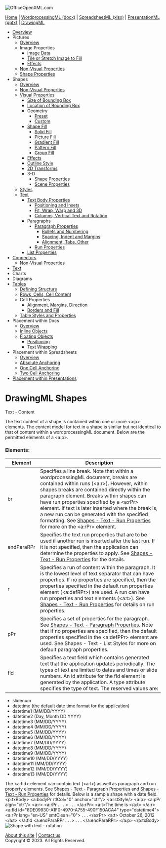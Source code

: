 ![OfficeOpenXML.com](drwImages/drawingMLbanner.png)

[Home](index.md) | [WordprocessingML (docx)](anatomyofOOXML.md) | [SpreadsheetML (xlsx)](anatomyofOOXML-xlsx.md) | [PresentationML (pptx)](anatomyofOOXML-pptx.md) | [DrawingML](drwOverview.md)

- [Overview](drwOverview.md)
- Pictures
  - [Overview](drwPic.md)
  - Image Properties
    - [Image Data](drwPic-ImageData.md)
    - [Tile or Stretch Image to Fill](drwPic-tile.md)
    - [Effects](drwPic-effects.md)
  - [Non-Visual Properties](drwPic-nvPicPr.md)
  - [Shape Properties](drwSp-SpPr.md)
- Shapes
  - [Overview](drwShape.md)
  - [Non-Visual Properties](drwSp-nvSpPr.md)
  - [Visual Properties](drwSp-SpPr.md)
    - [Size of Bounding Box](drwSp-size.md)
    - [Location of Bounding Box](drwSp-location.md)
    - Geometry
      - [Preset](drwSp-prstGeom.md)
      - [Custom](drwSp-custGeom.md)
    - [Shape Fill](drwSp-shapeFill.md)
      - [Solid Fill](drwSp-SolidFill.md)
      - [Picture Fill](drwSp-PictFill.md)
      - [Gradient Fill](drwSp-GradFill.md)
      - [Pattern Fill](drwSp-PattFill.md)
      - [Group Fill](drwSp-grpFill.md)
    - [Effects](drwSp-effects.md)
    - [Outline Style](drwSp-outline.md)
    - [2D Transforms](drwSp-rotate.md)
    - 3-D
      - [Shape Properties](drwSp-3dProps.md)
      - [Scene Properties](drwSp-3dScene.md)
  - [Styles](drwSp-styles.md)
  - [Text](drwSp-text.md)
    - [Text Body Properties](drwSp-text-bodyPr.md)
      - [Positioning and Insets](drwSp-text-bodyPr-inset.md)
      - [Fit, Wrap, Warp and 3D](drwSp-text-bodyPr-fit.md)
      - [Columns, Vertical Text and Rotation](drwSp-text-bodyPr-columns.md)
    - [Paragraphs](drwSp-text-paragraph.md)
      - [Paragraph Properties](drwSp-text-paraProps.md)
        - [Bullets and Numbering](drwSp-text-paraProps-numbering.md)
        - [Spacing, Indent and Margins](drwSp-text-paraProps-margins.md)
        - [Alignment, Tabs, Other](drwSp-text-paraProps-align.md)
      - [Run Properties](drwSp-text-runProps.md)
    - [List Properties](drwSp-text-lstPr.md)
- [Connectors](drwCxnSp.md)
  - [Non-Visual Properties](drwSp-nvCxnSpPr.md)
- [Text](drwSp-textbox.md)
- Charts
- Diagrams
- [Tables](drwTable.md)
  - [Defining Structure](drwTableGrid.md)
  - [Rows, Cells, Cell Content](drwTableRowAndCell.md)
  - Cell Properties
    - [Alignment, Margins, Direction](drwTableCellProperties-alignment.md)
    - [Borders and Fill](drwTableCellProperties-bordersFills.md)
  - [Table Styles and Properties](drwTableStyles.md)
- Placement within Docs
  - [Overview](drwPicInWord.md)
  - [Inline Objects](drwPicInline.md)
  - [Floating Objects](drwPicFloating.md)
    - [Positioning](drwPicFloating-position.md)
    - [Text Wrapping](drwPicFloating-textWrap.md)
- Placement within Spreadsheets
  - [Overview](drwPicInSpread.md)
  - [Absolute Anchoring](drwPicInSpread-absolute.md)
  - [One Cell Anchoring](drwPicInSpread-oneCell.md)
  - [Two Cell Anchoring](drwPicInSpread-twoCell.md)
- [Placement within Presentations](drwPicInPresentation.md)

# DrawingML Shapes

Text - Content

The text content of a shape is contained within one or more <a:p> elements. The content model for text in a shape is similar but not identical to that of content within a wordprocessingML document. Below are the permitted elements of a <a:p>.

### Elements:

| Element    | Description                                                                                                                                                                                                                                                                                                                                                                                                                                                                           |
| ---------- | ------------------------------------------------------------------------------------------------------------------------------------------------------------------------------------------------------------------------------------------------------------------------------------------------------------------------------------------------------------------------------------------------------------------------------------------------------------------------------------- |
| br         | Specifies a line break. Note that within a wordprocessingML document, breaks are contained within runs (<a:r>). However, within shapes breaks are contained directly within the paragraph element. Breaks within shapes can have run properties specified by a <a:rPr> element. If text is later inserted where the break is, a new run can be generated with the specified formatting. See [Shapes - Text - Run Properties](drwSp-text-runProps.md) for more on the <a:rPr> element. |
| endParaRPr | Specifies the text run properties that are to be used if another run is inserted after the last run. If it is not specified, then the application can determine the properties to apply. See [Shapes - Text - Run Properties](drwSp-text-runProps.md) for the details.                                                                                                                                                                                                                |
| r          | Specifies a run of content within the paragraph. It is the lowest level of text separator that can have properties. If no properties are specified, then the properties specified in the default run properties element (<a:defRPr>) are used. A run can have run properties and text elements (<a:t>). See [Shapes - Text - Run Properties](drwSp-text-runProps.md) for details on run properties.                                                                                   |
| pPr        | Specifies a set of properties for the paragraph. See [Shapes - Text - Paragraph Properties](drwSp-text-paraProps.md). Note that if no properties are specified, then the default properties specified in the <a:defPPr> element are used. See Shapes - Text - List Styles for more on default paragraph properties.                                                                                                                                                                   |
| fld        | Specifies a text field which contains generated text that the application updates periodically. The types of text are limited to dates and times or slide numbers. An id attribute for the fld element is generated by the application. A type attribute specifies the type of text. The reserved values are:                                                                                                                                                                         |

- slidenum
- datetime (the default date time format for the application)
- datetime1 (MM/DD/YYYY)
- datetime2 (Day, Month DD YYYY)
- datetime3 (MM/DD/YYYY)
- datetime4 (MM/DD/YYYY)
- datetime5 (MM/DD/YYYY)
- datetime6 (MM/DD/YYYY)
- datetime7 (MM/DD/YYYY)
- datetime8 (MM/DD/YYYY)
- datetime9 (MM/DD/YYYY)
- datetime10 (MM/DD/YYYY)
- datetime11 (MM/DD/YYYY)
- datetime12 (MM/DD/YYYY)
- datetime13 (MM/DD/YYYY)

The <a:fld> element can contain text (<a:t>) as well as paragraph and run property elements. See [Shapes - Text - Paragraph Properties](drwSp-text-paraProps.md) and [Shapes - Text - Run Properties](drwSp-text-runProps.md) for details. Below is a sample shape with a date field. <p:txBody> <a:bodyPr rtlCol="0" anchor="ctr"/> <a:lstStyle/> <a:p> <a:pPr algn="ctr"/> <a:r> <a:rPr . . . > . . . </a:rPr> <a:t>The time is </a:t> </a:r> <a:fld id="8DE09930-A1F0-4970-A755-490F150ACA4" type="datetime4"> <a:rPr lang="en-US" smtClean="0"> . . . </a:rPr> <a:t> October 26, 2012 </a:t> </a:fld <a:endParaRPr . . .> . . . </a:endParaRPr> </a:p> </p:txBody> ![Shape with text - rotation](drwImages\drwSp-text-field.gif)

[About this site](aboutThisSite.md) | [Contact us](contactUs.md)  
Copyright © 2023. All Rights Reserved.
